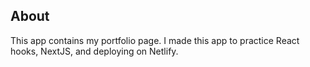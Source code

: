 ## About

This app contains my portfolio page. I made this app to practice React hooks, NextJS, and deploying on Netlify.
